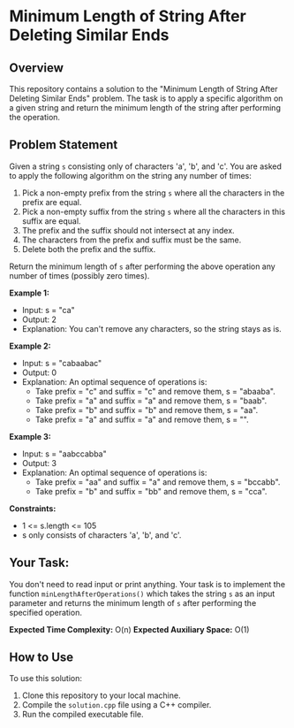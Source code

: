 # Minimum Length of String After Deleting Similar Ends

## Overview

This repository contains a solution to the "Minimum Length of String After Deleting Similar Ends" problem. The task is to apply a specific algorithm on a given string and return the minimum length of the string after performing the operation.

## Problem Statement

Given a string `s` consisting only of characters 'a', 'b', and 'c'. You are asked to apply the following algorithm on the string any number of times:

1. Pick a non-empty prefix from the string `s` where all the characters in the prefix are equal.
2. Pick a non-empty suffix from the string `s` where all the characters in this suffix are equal.
3. The prefix and the suffix should not intersect at any index.
4. The characters from the prefix and suffix must be the same.
5. Delete both the prefix and the suffix.

Return the minimum length of `s` after performing the above operation any number of times (possibly zero times).

**Example 1:**
- Input: s = "ca"
- Output: 2
- Explanation: You can't remove any characters, so the string stays as is.

**Example 2:**
- Input: s = "cabaabac"
- Output: 0
- Explanation: An optimal sequence of operations is:
  - Take prefix = "c" and suffix = "c" and remove them, s = "abaaba".
  - Take prefix = "a" and suffix = "a" and remove them, s = "baab".
  - Take prefix = "b" and suffix = "b" and remove them, s = "aa".
  - Take prefix = "a" and suffix = "a" and remove them, s = "".

**Example 3:**
- Input: s = "aabccabba"
- Output: 3
- Explanation: An optimal sequence of operations is:
  - Take prefix = "aa" and suffix = "a" and remove them, s = "bccabb".
  - Take prefix = "b" and suffix = "bb" and remove them, s = "cca".

**Constraints:**
- 1 <= s.length <= 105
- s only consists of characters 'a', 'b', and 'c'.

## Your Task:

You don't need to read input or print anything. Your task is to implement the function `minLengthAfterOperations()` which takes the string `s` as an input parameter and returns the minimum length of `s` after performing the specified operation.

**Expected Time Complexity:** O(n)
**Expected Auxiliary Space:** O(1)

## How to Use

To use this solution:

1. Clone this repository to your local machine.
2. Compile the `solution.cpp` file using a C++ compiler.
3. Run the compiled executable file.

